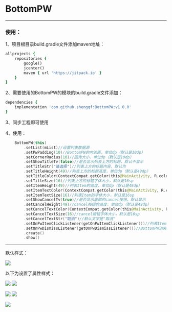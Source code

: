 # BottomPW

---

### 使用：

1、项目根目录build.gradle文件添加maven地址：
```ruby
allprojects {
    repositories {
        google()
        jcenter()
        maven { url 'https://jitpack.io' }
    }
}
```

2、需要使用的BottomPW的模块的build.gradle文件添加：
```ruby
dependencies {
    implementation 'com.github.shengqf:BottomPW:v1.0.0'
}

```

3、同步工程即可使用

4、使用：
```kotlin
    BottomPW(this)
        .setList(mList)//设置列表数据源
        .setPwPadding(10)//BottomPW的内边距，单位dp（默认是10dp）
        .setCornerRadius(10)//圆角大小，单位dp（默认是10dp）
        .setShowTitleTv(false)//是否显示列表上方的标题，默认不显示
        .setTitleStr("请选择")//列表上方的标题内容，默认为
        .setTitleHeight(49)//列表上方的标题高度，单位dp（默认是49dp）
        .setTitleColor(ContextCompat.getColor(this@MainActivity, R.color.text_tips))//列表上方的标题字体颜色，默认是ContextCompat.getColor(mActivity, R.color.text_tips)，text_tips：#999
        .setTitleSize(16)//列表上方的标题字体大小，默认是16sp
        .setItemHeight(49)//列表Item的高度，单位dp（默认是49dp）
        .setItemTextColor(ContextCompat.getColor(this@MainActivity, R.color.text_primary))//列表Item的字体颜色，默认是ContextCompat.getColor(mActivity, R.color.text_primary)，text_primary：#333
        .setItemTextSize(16)//列表Item的字体大小，默认是16sp
        .setShowCancelTv(true)//是否显示底部的cancel按钮，默认显示
        .setCancelHeight(49)//cancel按钮的高度，单位dp（默认是49dp）
        .setCancelTextColor(ContextCompat.getColor(this@MainActivity, R.color.text_tips))//cancel按钮的字体颜色，默认是ContextCompat.getColor(mActivity, R.color.text_tips)，text_tips：#999
        .setCancelTextSize(16)//cancel按钮字体大小，默认是16sp
        .setCancelTextStr("取消")//默认文字是"取消"
        .setOnPwItemClickListener(getOnPwItemClickListener())//列表Item点击事件
        .setOnPwDismissListener(getOnPwDismissListener())//BottomPW消失回调
        .create()
        .show()                
```

---
默认样式：

![]( https://github.com/shengqf/BottomPW/raw/master/img/01.png)

以下为设置了属性样式：

![]( https://github.com/shengqf/BottomPW/raw/master/img/02.png)  ![]( https://github.com/shengqf/BottomPW/raw/master/img/03.png)

![]( https://github.com/shengqf/BottomPW/raw/master/img/04.png)  ![]( https://github.com/shengqf/BottomPW/raw/master/img/05.png)

![]( https://github.com/shengqf/BottomPW/raw/master/img/06.png)
